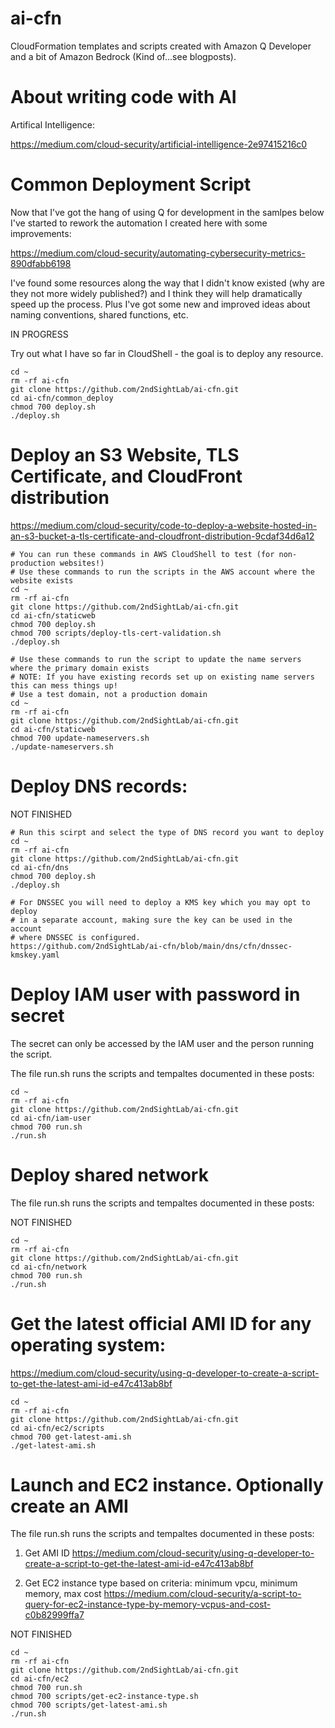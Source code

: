 # ai-cfn
CloudFormation templates and scripts created with Amazon Q Developer and a bit of Amazon Bedrock (Kind of...see blogposts). 

# About writing code with AI

Artifical Intelligence:

https://medium.com/cloud-security/artificial-intelligence-2e97415216c0

# Common Deployment Script

Now that I've got the hang of using Q for development in the samlpes below I've started
to rework the automation I created here with some improvements:

https://medium.com/cloud-security/automating-cybersecurity-metrics-890dfabb6198

I've found some resources along the way that I didn't know existed (why are they not more widely published?) and I think they will help dramatically speed up the process. Plus I've got some new and improved ideas about naming conventions, shared functions, etc.

IN PROGRESS

Try out what I have so far in CloudShell - the goal is to deploy any resource.

```
cd ~
rm -rf ai-cfn
git clone https://github.com/2ndSightLab/ai-cfn.git
cd ai-cfn/common_deploy
chmod 700 deploy.sh
./deploy.sh
```

# Deploy an S3 Website, TLS Certificate, and CloudFront distribution

https://medium.com/cloud-security/code-to-deploy-a-website-hosted-in-an-s3-bucket-a-tls-certificate-and-cloudfront-distribution-9cdaf34d6a12

```
# You can run these commands in AWS CloudShell to test (for non-production websites!)
# Use these commands to run the scripts in the AWS account where the website exists
cd ~
rm -rf ai-cfn
git clone https://github.com/2ndSightLab/ai-cfn.git
cd ai-cfn/staticweb
chmod 700 deploy.sh
chmod 700 scripts/deploy-tls-cert-validation.sh
./deploy.sh

# Use these commands to run the script to update the name servers where the primary domain exists
# NOTE: If you have existing records set up on existing name servers this can mess things up!
# Use a test domain, not a production domain
cd ~
rm -rf ai-cfn
git clone https://github.com/2ndSightLab/ai-cfn.git
cd ai-cfn/staticweb
chmod 700 update-nameservers.sh
./update-nameservers.sh
```

# Deploy DNS records:

NOT FINISHED

```
# Run this scirpt and select the type of DNS record you want to deploy
cd ~
rm -rf ai-cfn
git clone https://github.com/2ndSightLab/ai-cfn.git
cd ai-cfn/dns
chmod 700 deploy.sh
./deploy.sh

# For DNSSEC you will need to deploy a KMS key which you may opt to deploy
# in a separate account, making sure the key can be used in the account
# where DNSSEC is configured.
https://github.com/2ndSightLab/ai-cfn/blob/main/dns/cfn/dnssec-kmskey.yaml
```

# Deploy IAM user with password in secret 
The secret can only be accessed by the IAM user and the person running the script.

The file run.sh runs the scripts and tempaltes documented in these posts:

```
cd ~
rm -rf ai-cfn
git clone https://github.com/2ndSightLab/ai-cfn.git
cd ai-cfn/iam-user
chmod 700 run.sh
./run.sh
```


# Deploy shared network

The file run.sh runs the scripts and tempaltes documented in these posts:

NOT FINISHED

```
cd ~
rm -rf ai-cfn
git clone https://github.com/2ndSightLab/ai-cfn.git
cd ai-cfn/network
chmod 700 run.sh
./run.sh
```

# Get the latest official AMI ID for any operating system: 

https://medium.com/cloud-security/using-q-developer-to-create-a-script-to-get-the-latest-ami-id-e47c413ab8bf

```
cd ~
rm -rf ai-cfn
git clone https://github.com/2ndSightLab/ai-cfn.git
cd ai-cfn/ec2/scripts
chmod 700 get-latest-ami.sh
./get-latest-ami.sh
```

# Launch and EC2 instance. Optionally create an AMI

The file run.sh runs the scripts and tempaltes documented in these posts:

1. Get AMI ID
https://medium.com/cloud-security/using-q-developer-to-create-a-script-to-get-the-latest-ami-id-e47c413ab8bf

2. Get EC2 instance type based on criteria: minimum vpcu, minimum memory, max cost
https://medium.com/cloud-security/a-script-to-query-for-ec2-instance-type-by-memory-vcpus-and-cost-c0b82999ffa7

NOT FINISHED

```
cd ~
rm -rf ai-cfn
git clone https://github.com/2ndSightLab/ai-cfn.git
cd ai-cfn/ec2
chmod 700 run.sh
chmod 700 scripts/get-ec2-instance-type.sh
chmod 700 scripts/get-latest-ami.sh
./run.sh
```
